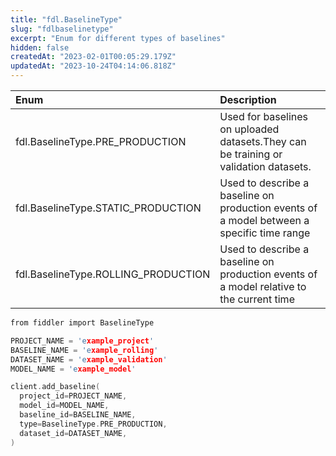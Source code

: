 ```yaml
---
title: "fdl.BaselineType"
slug: "fdlbaselinetype"
excerpt: "Enum for different types of baselines"
hidden: false
createdAt: "2023-02-01T00:05:29.179Z"
updatedAt: "2023-10-24T04:14:06.818Z"
---
```

| Enum                                | Description                                                                               |
| :---------------------------------- | :---------------------------------------------------------------------------------------- |
| fdl.BaselineType.PRE_PRODUCTION     | Used for baselines on uploaded datasets.They can be training or validation datasets.      |
| fdl.BaselineType.STATIC_PRODUCTION  | Used to describe a baseline on production events of a model between a specific time range |
| fdl.BaselineType.ROLLING_PRODUCTION | Used to describe a baseline on production events of a model relative to the current time  |

```c Usage
from fiddler import BaselineType

PROJECT_NAME = 'example_project'
BASELINE_NAME = 'example_rolling'
DATASET_NAME = 'example_validation'
MODEL_NAME = 'example_model'

client.add_baseline(
  project_id=PROJECT_NAME,
  model_id=MODEL_NAME,
  baseline_id=BASELINE_NAME,
  type=BaselineType.PRE_PRODUCTION,
  dataset_id=DATASET_NAME,
)
```